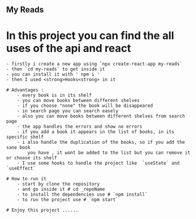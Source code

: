 ## My Reads

# In this project you can find the all uses of the api and react


    - firstly i create a new app using `npx create-react-app my-reads`
    - then `cd my-reads` to get inside it
    - you can install it with ' npm i '
    - then I used <strong>Hooks<strong> in it

    # Advantages :
        - every book is in its shelf
        - you can move books between different shelves
        - if you choose "none" the book will be disappeared
        - in search page you can search easely
        - also you can move books between different shelves from search page
        - the app handles the errors and show no errors
        - if you add a book it appears in the list of books, in its specific shelf
        - i also handle the duplication of the books, so if you add the sane book
            you have , it wont be added to the list but you can remove it or choose its shelf 
        - I use some hooks to handle the project like  `useState` and `useEffect`

    # How to run it
        - start by clone the repository
        - and go inside it # cd _repoName
        - to install the dependencies use # `npm install`
        - to run the project use # `npm start`

    # Enjoy this project ......